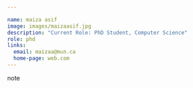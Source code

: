 ```yaml
---

name: maiza asif
image: images/maizaasif.jpg
description: "Current Role: PhD Student, Computer Science"
role: phd
links:
  email: maizaa@mun.ca
  home-page: web.com
---
```


note